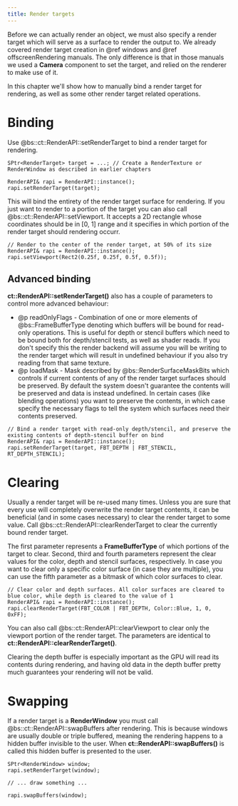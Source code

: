 ```yaml
---
title: Render targets
---
```


Before we can actually render an object, we must also specify a render target which will serve as a surface to render the output to. We already covered render target creation in @ref windows and @ref offscreenRendering manuals. The only difference is that in those manuals we used a **Camera** component to set the target, and relied on the renderer to make use of it. 

In this chapter we'll show how to manually bind a render target for rendering, as well as some other render target related operations.

# Binding
Use @bs::ct::RenderAPI::setRenderTarget to bind a render target for rendering.

~~~~~~~~~~~~~{.cpp}
SPtr<RenderTarget> target = ...; // Create a RenderTexture or RenderWindow as described in earlier chapters

RenderAPI& rapi = RenderAPI::instance();
rapi.setRenderTarget(target);
~~~~~~~~~~~~~

This will bind the entirety of the render target surface for rendering. If you just want to render to a portion of the target you can also call @bs::ct::RenderAPI::setViewport. It accepts a 2D rectangle whose coordinates should be in [0, 1] range and it specifies in which portion of the render target should rendering occurr.

~~~~~~~~~~~~~{.cpp}
// Render to the center of the render target, at 50% of its size
RenderAPI& rapi = RenderAPI::instance();
rapi.setViewport(Rect2(0.25f, 0.25f, 0.5f, 0.5f));
~~~~~~~~~~~~~

## Advanced binding
**ct::RenderAPI::setRenderTarget()** also has a couple of parameters to control more advanced behaviour:
 - @p readOnlyFlags - Combination of one or more elements of @bs::FrameBufferType denoting which buffers will be bound for read-only operations. This is useful for depth or stencil buffers which need to be bound both for depth/stencil tests, as well as shader reads. If you don't specify this the render backend will assume you will be writing to the render target which will result in undefined behaviour if you also try reading from that same texture.
 - @p loadMask - Mask described by @bs::RenderSurfaceMaskBits which controls if current contents of any of the render target surfaces should be preserved. By default the system doesn't guarantee the contents will be preserved and data is instead undefined. In certain cases (like blending operations) you want to preserve the contents, in which case specify the necessary flags to tell the system which surfaces need their contents preserved.

~~~~~~~~~~~~~{.cpp}
// Bind a render target with read-only depth/stencil, and preserve the existing contents of depth-stencil buffer on bind
RenderAPI& rapi = RenderAPI::instance();
rapi.setRenderTarget(target, FBT_DEPTH | FBT_STENCIL, RT_DEPTH_STENCIL);
~~~~~~~~~~~~~
 
# Clearing
Usually a render target will be re-used many times. Unless you are sure that every use will completely overwrite the render target contents, it can be beneficial (and in some cases necessary) to clear the render target to some value. Call @bs::ct::RenderAPI::clearRenderTarget to clear the currently bound render target. 

The first parameter represents a **FrameBufferType** of which portions of the target to clear. Second, third and fourth parameters represent the clear values for the color, depth and stencil surfaces, respectively. In case you want to clear only a specific color surface (in case they are multiple), you can use the fifth parameter as a bitmask of which color surfaces to clear.

~~~~~~~~~~~~~{.cpp}
// Clear color and depth surfaces. All color surfaces are cleared to blue color, while depth is cleared to the value of 1
RenderAPI& rapi = RenderAPI::instance();
rapi.clearRenderTarget(FBT_COLOR | FBT_DEPTH, Color::Blue, 1, 0, 0xFF);
~~~~~~~~~~~~~

You can also call @bs::ct::RenderAPI::clearViewport to clear only the viewport portion of the render target. The parameters are identical to **ct::RenderAPI::clearRenderTarget()**.

Clearing the depth buffer is especially important as the GPU will read its contents during rendering, and having old data in the depth buffer pretty much guarantees your rendering will not be valid.

# Swapping
If a render target is a **RenderWindow** you must call @bs::ct::RenderAPI::swapBuffers after rendering. This is because windows are usually double or triple buffered, meaning the rendering happens to a hidden buffer invisible to the user. When **ct::RenderAPI::swapBuffers()** is called this hidden buffer is presented to the user.

~~~~~~~~~~~~~{.cpp}
SPtr<RenderWindow> window;
rapi.setRenderTarget(window);

// ... draw something ...

rapi.swapBuffers(window);
~~~~~~~~~~~~~